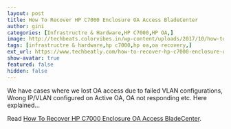 ```yaml
---
layout: post
title: How To Recover HP C7000 Enclosure OA Access BladeCenter
author: gini
categories: [Infrastructre & Hardware,HP C7000,HP OA,]
image: http://techbeats.colorvibes.in/wp-content/uploads/2017/10/how-to-recover-hp-c7000-enclosure-oa-access-bladecenter.png
tags: [infrastructre & hardware,hp c7000,hp oa,oa recovery,]
ext_url: https://www.techbeatly.com/how-to-recover-hp-c7000-enclosure-oa-access-bladecenter/
show-avatar: true
featured: false
hidden: false
---
```


We have cases where we lost OA access due to failed VLAN configurations, Wrong IP/VLAN configured on Active OA, OA not responding etc. Here explained&#46;&#46;&#46;

Read [How To Recover HP C7000 Enclosure OA Access BladeCenter](https://www.techbeatly.com/how-to-recover-hp-c7000-enclosure-oa-access-bladecenter/).